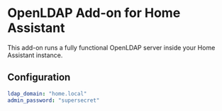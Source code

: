 # OpenLDAP Add-on for Home Assistant

This add-on runs a fully functional OpenLDAP server inside your Home Assistant instance.

## Configuration

```yaml
ldap_domain: "home.local"
admin_password: "supersecret"
